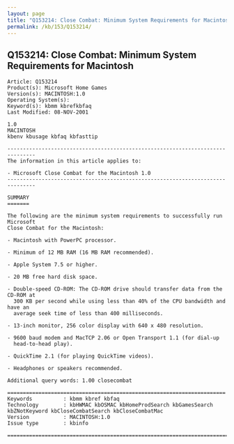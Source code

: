 ```yaml
---
layout: page
title: "Q153214: Close Combat: Minimum System Requirements for Macintosh"
permalink: /kb/153/Q153214/
---
```


## Q153214: Close Combat: Minimum System Requirements for Macintosh

	Article: Q153214
	Product(s): Microsoft Home Games
	Version(s): MACINTOSH:1.0
	Operating System(s): 
	Keyword(s): kbmm kbrefkbfaq
	Last Modified: 08-NOV-2001
	
	1.0
	MACINTOSH
	kbenv kbusage kbfaq kbfasttip
	
	-------------------------------------------------------------------------------
	The information in this article applies to:
	
	- Microsoft Close Combat for the Macintosh 1.0 
	-------------------------------------------------------------------------------
	
	SUMMARY
	=======
	
	The following are the minimum system requirements to successfully run Microsoft
	Close Combat for the Macintosh:
	
	- Macintosh with PowerPC processor.
	
	- Minimum of 12 MB RAM (16 MB RAM recommended).
	
	- Apple System 7.5 or higher.
	
	- 20 MB free hard disk space.
	
	- Double-speed CD-ROM: The CD-ROM drive should transfer data from the CD-ROM at
	  300 KB per second while using less than 40% of the CPU bandwidth and have an
	  average seek time of less than 400 milliseconds.
	
	- 13-inch monitor, 256 color display with 640 x 480 resolution.
	
	- 9600 baud modem and MacTCP 2.06 or Open Transport 1.1 (for dial-up
	  head-to-head play).
	
	- QuickTime 2.1 (for playing QuickTime videos).
	
	- Headphones or speakers recommended.
	
	Additional query words: 1.00 closecombat
	
	======================================================================
	Keywords          : kbmm kbref kbfaq
	Technology        : kbHWMAC kbOSMAC kbHomeProdSearch kbGamesSearch kbZNotKeyword kbCloseCombatSearch kbCloseCombatMac
	Version           : MACINTOSH:1.0
	Issue type        : kbinfo
	
	=============================================================================
	
